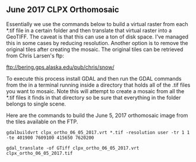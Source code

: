 ## June 2017 CLPX Orthomosaic

Essentially we use the commands below to build a virtual raster from each *.tif file in a certain folder and then translate that virtual raster into a GeoTIFF. The caveat is that this can use a ton of disk space. I've managed this in some
cases by reducing resolution. Another option is to remove the original tiles after creating the mosaic. The original tiles can be retrieved from Chris Larsen's ftp:

ftp://bering.gps.alaska.edu/pub/chris/snow/

To execute this process install GDAL and then run the GDAL commands from the
in a terminal running inside a directory that holds all of the .tif files you want to mosaic. Note this will attempt to create a mosaic from all the *.tif files it finds in that directory so be sure that everything in the folder belongs to single scene.

Here are the commands to build the June 5, 2017 orthomosaic image from the tiles available on the FTP.

`gdalbuildvrt clpx_ortho_06_05_2017.vrt *.tif -resolution user -tr 1 1 -te 401900 7609100 415650 7620200`

`gdal_translate -of GTiff clpx_ortho_06_05_2017.vrt clpx_ortho_06_05_2017.tif`
